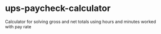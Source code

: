 # ups-paycheck-calculator
Calculator for solving gross and net totals using hours and minutes worked with pay rate
